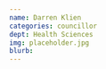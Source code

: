 ```yaml
---
name: Darren Klien
categories: councillor
dept: Health Sciences
img: placeholder.jpg
blurb:
---
```

